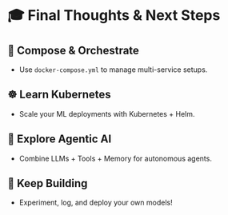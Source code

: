 
# 🎓 Final Thoughts & Next Steps

## 🚢 Compose & Orchestrate
- Use `docker-compose.yml` to manage multi-service setups.

## ☸️ Learn Kubernetes
- Scale your ML deployments with Kubernetes + Helm.

## 🤖 Explore Agentic AI
- Combine LLMs + Tools + Memory for autonomous agents.

## 🎯 Keep Building
- Experiment, log, and deploy your own models!
